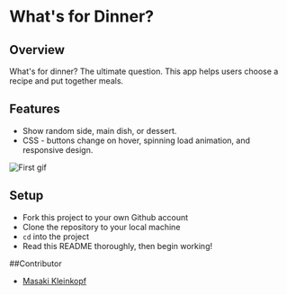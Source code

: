 # What's for Dinner?

## Overview

What's for dinner? The ultimate question. This app helps users choose a recipe and put together meals. 

## Features

* Show random side, main dish, or dessert.
* CSS - buttons change on hover, spinning load animation, and responsive design.

![First gif](gif1.gif)

## Setup

- Fork this project to your own Github account
- Clone the repository to your local machine
- `cd` into the project
- Read this README thoroughly, then begin working!

##Contributor 

* [Masaki Kleinkopf](https://github.com/masaki-kleinkopf/ "Masaki Kleinkopf")
